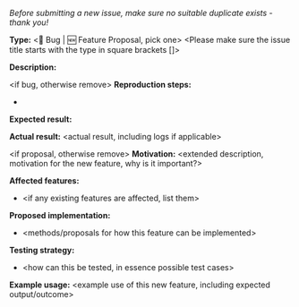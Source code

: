 _Before submitting a new issue, make sure no suitable duplicate exists - thank you!_

**Type:**
<:bug: Bug | :new: Feature Proposal, pick one>
<Please make sure the issue title starts with the type in square brackets []>

**Description:**
<short description>

<if bug, otherwise remove>
**Reproduction steps:**
- <list steps>

**Expected result:**
<expected result>

**Actual result:**
<actual result, including logs if applicable>
</bug>

<if proposal, otherwise remove>
**Motivation:**
<extended description, motivation for the new feature, why is it important?>

**Affected features:**
- <if any existing features are affected, list them>

**Proposed implementation:**
- <methods/proposals for how this feature can be implemented>

**Testing strategy:**
- <how can this be tested, in essence possible test cases>

**Example usage:**
<example use of this new feature, including expected output/outcome>
</proposal>
